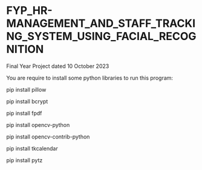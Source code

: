 # FYP_HR-MANAGEMENT_AND_STAFF_TRACKING_SYSTEM_USING_FACIAL_RECOGNITION
Final Year Project dated 10 October 2023

You are require to install some python libraries to run this program:

pip install pillow

pip install bcrypt

pip install fpdf

pip install opencv-python

pip install opencv-contrib-python

pip install tkcalendar

pip install pytz
